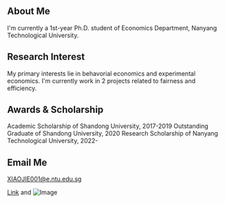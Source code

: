 ## About Me
I'm currently a 1st-year Ph.D. student of Economics Department, Nanyang Technological University. 

## Research Interest
My primary interests lie in behavorial economics and experimental economics. I'm currently work in 2 projects related to fairness and efficiency. 

## Awards & Scholarship
Academic Scholarship of Shandong University, 2017-2019
Outstanding Graduate of Shandong University, 2020
Research Scholarship of Nanyang Technological University, 2022-

## Email Me
XIAOJIE001@e.ntu.edu.sg


[Link](url) and ![Image](/assets/images/IMG_0344.png)


